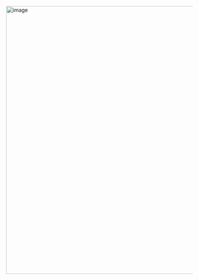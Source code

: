 <img width="724" alt="image" src="https://github.com/user-attachments/assets/653a6702-76f1-4b19-8823-a009d99b6015" />
